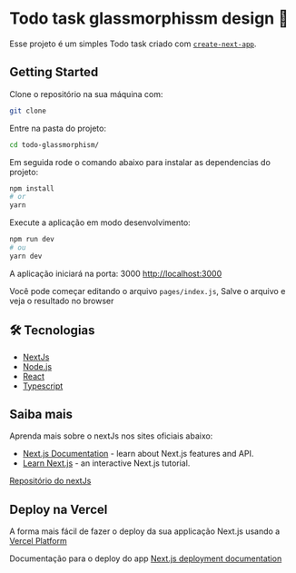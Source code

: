 # Todo task glassmorphissm design 👏

Esse projeto é um simples Todo task criado com [`create-next-app`](https://github.com/vercel/next.js/tree/canary/packages/create-next-app).

## Getting Started

Clone o repositório na sua máquina com:

```bash
git clone 
```

Entre na pasta do projeto:

```bash
cd todo-glassmorphism/
```

Em seguida rode o comando abaixo para instalar as dependencias do projeto:

```bash
npm install
# or
yarn
```

Execute a aplicação em modo desenvolvimento:

```bash
npm run dev
# ou
yarn dev
```

A aplicação iniciará na porta: 3000 [http://localhost:3000](http://localhost:3000)

Você pode começar editando o arquivo `pages/index.js`, Salve o arquivo e veja o resultado no browser

## 🛠 Tecnologias

- [NextJs](https://nextjs.org/learn)
- [Node.js](https://nodejs.org/en/)
- [React](https://pt-br.reactjs.org/)
- [Typescript](https://www.typescriptlang.org/)
  
## Saiba mais

Aprenda mais sobre o nextJs nos sites oficiais abaixo:

- [Next.js Documentation](https://nextjs.org/docs) - learn about Next.js features and API.
- [Learn Next.js](https://nextjs.org/learn) - an interactive Next.js tutorial.

 [Repositório do nextJs](https://github.com/vercel/next.js/)

## Deploy na Vercel

A forma mais fácil de fazer o deploy da sua applicação Next.js usando a [Vercel Platform](https://vercel.com/import?utm_medium=default-template&filter=next.js&utm_source=create-next-app&utm_campaign=create-next-app-readme)

Documentação para o deploy do app [Next.js deployment documentation](https://nextjs.org/docs/deployment)
